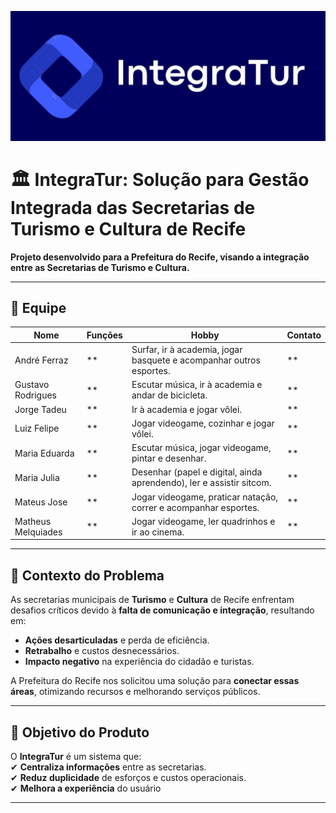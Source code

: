 ![Logo do Projeto](./assets/Logo.jpeg)

# 🏛️ IntegraTur: Solução para Gestão Integrada das Secretarias de Turismo e Cultura de Recife  

**Projeto desenvolvido para a Prefeitura do Recife, visando a integração entre as Secretarias de Turismo e Cultura.**  

---

## 👥 Equipe  
| Nome             | Funções | Hobby                                                                 | Contato |
|------------------|---------|-----------------------------------------------------------------------|---------|
| André Ferraz     | **      | Surfar, ir à academia, jogar basquete e acompanhar outros esportes.  | **      |
| Gustavo Rodrigues| **      | Escutar música, ir à academia e andar de bicicleta.                  | **      |
| Jorge Tadeu      | **      | Ir à academia e jogar vôlei.                                         | **      |
| Luiz Felipe      | **      | Jogar videogame, cozinhar e jogar vôlei.                             | **      |
| Maria Eduarda    | **      | Escutar música, jogar videogame, pintar e desenhar.                  | **      |
| Maria Julia      | **      | Desenhar (papel e digital, ainda aprendendo), ler e assistir sitcom. | **      |
| Mateus Jose      | **      | Jogar videogame, praticar natação, correr e acompanhar esportes.     | **      |
| Matheus Melquiades | **    | Jogar videogame, ler quadrinhos e ir ao cinema.                      | **      |
  
---

## 📌 Contexto do Problema  
As secretarias municipais de **Turismo** e **Cultura** de Recife enfrentam desafios críticos devido à **falta de comunicação e integração**, resultando em:  
- **Ações desarticuladas** e perda de eficiência.  
- **Retrabalho** e custos desnecessários.  
- **Impacto negativo** na experiência do cidadão e turistas.  

A Prefeitura do Recife nos solicitou uma solução para **conectar essas áreas**, otimizando recursos e melhorando serviços públicos.  

---

## 🎯 Objetivo do Produto  
O **IntegraTur** é um sistema que:  
✔ **Centraliza informações** entre as secretarias.    
✔ **Reduz duplicidade** de esforços e custos operacionais.  
✔ **Melhora a experiência** do usuário



--- 